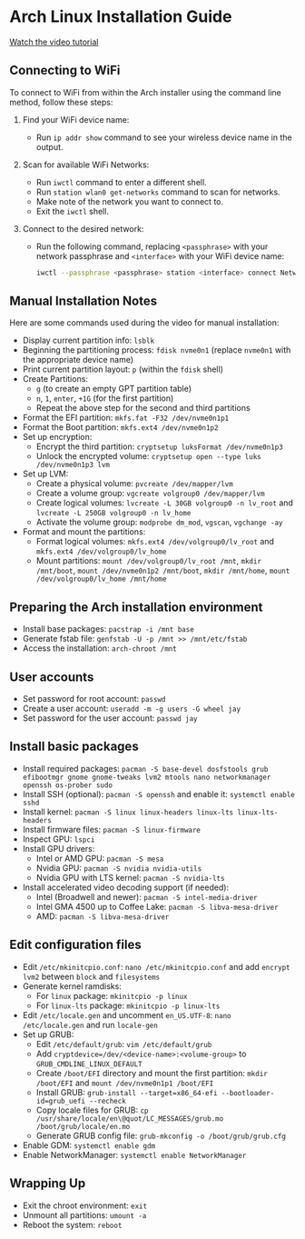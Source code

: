 # Arch Linux Installation Guide

[Watch the video tutorial](https://www.youtube.com/watch?v=FxeriGuJKTM&t=2794s)

## Connecting to WiFi

To connect to WiFi from within the Arch installer using the command line method, follow these steps:

1. Find your WiFi device name:
    - Run `ip addr show` command to see your wireless device name in the output.

2. Scan for available WiFi Networks:
    - Run `iwctl` command to enter a different shell.
    - Run `station wlan0 get-networks` command to scan for networks.
    - Make note of the network you want to connect to.
    - Exit the `iwctl` shell.

3. Connect to the desired network:
    - Run the following command, replacing `<passphrase>` with your network passphrase and `<interface>` with your WiFi device name:

      ```bash
      iwctl --passphrase <passphrase> station <interface> connect NetworkName
      ```

## Manual Installation Notes

Here are some commands used during the video for manual installation:

- Display current partition info: `lsblk`
- Beginning the partitioning process: `fdisk nvme0n1` (replace `nvme0n1` with the appropriate device name)
- Print current partition layout: `p` (within the `fdisk` shell)
- Create Partitions:
  - `g` (to create an empty GPT partition table)
  - `n`, `1`, `enter`, `+1G` (for the first partition)
  - Repeat the above step for the second and third partitions
- Format the EFI partition: `mkfs.fat -F32 /dev/nvme0n1p1`
- Format the Boot partition: `mkfs.ext4 /dev/nvme0n1p2`
- Set up encryption:
  - Encrypt the third partition: `cryptsetup luksFormat /dev/nvme0n1p3`
  - Unlock the encrypted volume: `cryptsetup open --type luks /dev/nvme0n1p3 lvm`
- Set up LVM:
  - Create a physical volume: `pvcreate /dev/mapper/lvm`
  - Create a volume group: `vgcreate volgroup0 /dev/mapper/lvm`
  - Create logical volumes: `lvcreate -L 30GB volgroup0 -n lv_root` and `lvcreate -L 250GB volgroup0 -n lv_home`
  - Activate the volume group: `modprobe dm_mod`, `vgscan`, `vgchange -ay`
- Format and mount the partitions:
  - Format logical volumes: `mkfs.ext4 /dev/volgroup0/lv_root` and `mkfs.ext4 /dev/volgroup0/lv_home`
  - Mount partitions: `mount /dev/volgroup0/lv_root /mnt`, `mkdir /mnt/boot`, `mount /dev/nvme0n1p2 /mnt/boot`, `mkdir /mnt/home`, `mount /dev/volgroup0/lv_home /mnt/home`

## Preparing the Arch installation environment

- Install base packages: `pacstrap -i /mnt base`
- Generate fstab file: `genfstab -U -p /mnt >> /mnt/etc/fstab`
- Access the installation: `arch-chroot /mnt`

## User accounts

- Set password for root account: `passwd`
- Create a user account: `useradd -m -g users -G wheel jay`
- Set password for the user account: `passwd jay`

## Install basic packages

- Install required packages: `pacman -S base-devel dosfstools grub efibootmgr gnome gnome-tweaks lvm2 mtools nano networkmanager openssh os-prober sudo`
- Install SSH (optional): `pacman -S openssh` and enable it: `systemctl enable sshd`
- Install kernel: `pacman -S linux linux-headers linux-lts linux-lts-headers`
- Install firmware files: `pacman -S linux-firmware`
- Inspect GPU: `lspci`
- Install GPU drivers:
  - Intel or AMD GPU: `pacman -S mesa`
  - Nvidia GPU: `pacman -S nvidia nvidia-utils`
  - Nvidia GPU with LTS kernel: `pacman -S nvidia-lts`
- Install accelerated video decoding support (if needed):
  - Intel (Broadwell and newer): `pacman -S intel-media-driver`
  - Intel GMA 4500 up to Coffee Lake: `pacman -S libva-mesa-driver`
  - AMD: `pacman -S libva-mesa-driver`

## Edit configuration files

- Edit `/etc/mkinitcpio.conf`: `nano /etc/mkinitcpio.conf` and add `encrypt lvm2` between `block` and `filesystems`
- Generate kernel ramdisks:
  - For `linux` package: `mkinitcpio -p linux`
  - For `linux-lts` package: `mkinitcpio -p linux-lts`
- Edit `/etc/locale.gen` and uncomment `en_US.UTF-8`: `nano /etc/locale.gen` and run `locale-gen`
- Set up GRUB:
  - Edit `/etc/default/grub`: `vim /etc/default/grub`
  - Add `cryptdevice=/dev/<device-name>:<volume-group>` to `GRUB_CMDLINE_LINUX_DEFAULT`
  - Create `/boot/EFI` directory and mount the first partition: `mkdir /boot/EFI` and `mount /dev/nvme0n1p1 /boot/EFI`
  - Install GRUB: `grub-install --target=x86_64-efi --bootloader-id=grub_uefi --recheck`
  - Copy locale files for GRUB: `cp /usr/share/locale/en\@quot/LC_MESSAGES/grub.mo /boot/grub/locale/en.mo`
  - Generate GRUB config file: `grub-mkconfig -o /boot/grub/grub.cfg`
- Enable GDM: `systemctl enable gdm`
- Enable NetworkManager: `systemctl enable NetworkManager`

## Wrapping Up

- Exit the chroot environment: `exit`
- Unmount all partitions: `umount -a`
- Reboot the system: `reboot`
